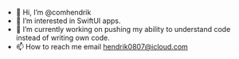 - 👋 Hi, I’m @comhendrik
- 👀 I’m interested in SwiftUI apps.
- 🌱 I’m currently working on pushing my ability to understand code instead of writing own code.
- 📫 How to reach me email hendrik0807@icloud.com

<!---
comhendrik/comhendrik is a ✨ special ✨ repository because its `README.md` (this file) appears on your GitHub profile.
You can click the Preview link to take a look at your changes.
--->
